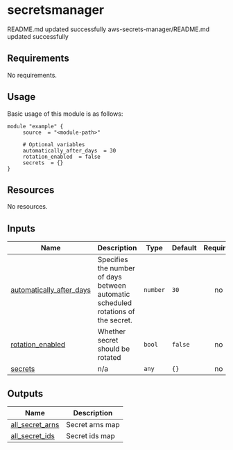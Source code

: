 # secretsmanager

<!-- BEGINNING OF PRE-COMMIT-TERRAFORM DOCS HOOK -->
README.md updated successfully
aws-secrets-manager/README.md updated successfully
<!-- END OF PRE-COMMIT-TERRAFORM DOCS HOOK -->

<!-- BEGIN_AUTOMATED_TF_DOCS_BLOCK -->
## Requirements

No requirements.
## Usage
Basic usage of this module is as follows:
```hcl
module "example" {
  	 source  = "<module-path>"
  
	 # Optional variables
  	 automatically_after_days  = 30
  	 rotation_enabled  = false
  	 secrets  = {}
}
```
## Resources

No resources.
## Inputs

| Name | Description | Type | Default | Required |
|------|-------------|------|---------|:--------:|
| <a name="input_automatically_after_days"></a> [automatically\_after\_days](#input\_automatically\_after\_days) | Specifies the number of days between automatic scheduled rotations of the secret. | `number` | `30` | no |
| <a name="input_rotation_enabled"></a> [rotation\_enabled](#input\_rotation\_enabled) | Whether secret should be rotated | `bool` | `false` | no |
| <a name="input_secrets"></a> [secrets](#input\_secrets) | n/a | `any` | `{}` | no |
## Outputs

| Name | Description |
|------|-------------|
| <a name="output_all_secret_arns"></a> [all\_secret\_arns](#output\_all\_secret\_arns) | Secret arns map |
| <a name="output_all_secret_ids"></a> [all\_secret\_ids](#output\_all\_secret\_ids) | Secret ids map |
<!-- END_AUTOMATED_TF_DOCS_BLOCK -->
